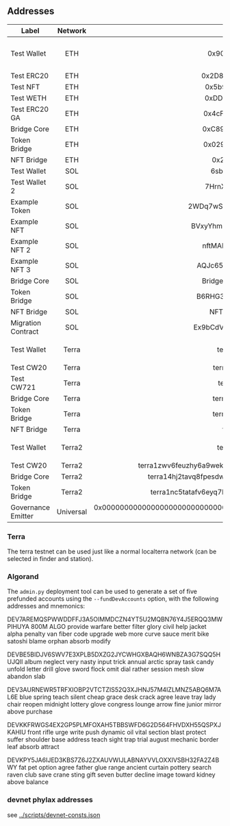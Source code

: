 ## Addresses

| Label              |  Network  |                                                                                               Address | Note                                                                                                                                                                |
| ------------------ | :-------: | ----------------------------------------------------------------------------------------------------: | :------------------------------------------------------------------------------------------------------------------------------------------------------------------ |
| Test Wallet        |    ETH    |                                                            0x90F8bf6A479f320ead074411a4B0e7944Ea8c9C1 | Key: `0x4f3edf983ac636a65a842ce7c78d9aa706d3b113bce9c46f30d7d21715b23b1d` Mnemonic `myth like bonus scare over problem client lizard pioneer submit female collect` |
| Test ERC20         |    ETH    |                                                            0x2D8BE6BF0baA74e0A907016679CaE9190e80dD0A | Tokens minted to Test Wallet                                                                                                                                        |
| Test NFT           |    ETH    |                                                            0x5b9b42d6e4B2e4Bf8d42Eba32D46918e10899B66 | One minted to Test Wallet                                                                                                                                           |
| Test WETH          |    ETH    |                                                            0xDDb64fE46a91D46ee29420539FC25FD07c5FEa3E | Tokens minted to Test Wallet                                                                                                                                        |
| Test ERC20 GA      |    ETH    |                                                            0x4cFB3F70BF6a80397C2e634e5bDd85BC0bb189EE | Tokens minted to Test Wallet 9                                                                                                                                      |
| Bridge Core        |    ETH    |                                                            0xC89Ce4735882C9F0f0FE26686c53074E09B0D550 |                                                                                                                                                                     |
| Token Bridge       |    ETH    |                                                            0x0290FB167208Af455bB137780163b7B7a9a10C16 |                                                                                                                                                                     |
| NFT Bridge         |    ETH    |                                                            0x26b4afb60d6c903165150c6f0aa14f8016be4aec |                                                                                                                                                                     |
| Test Wallet        |    SOL    |                                                          6sbzC1eH4FTujJXWj51eQe25cYvr4xfXbJ1vAj7j2k5J | Key in `solana/keys/solana-devnet.json`                                                                                                                             |
| Test Wallet 2      |    SOL    |                                                          7HrnXGAzG6mV93Lumk7yfyrNk2bpstq8YyesqojLj8mG | Key in `solana/keys/solana-devnet2.json`                                                                                                                            |
| Example Token      |    SOL    |                                                          2WDq7wSs9zYrpx2kbHDA4RUTRch2CCTP6ZWaH4GNfnQQ | Tokens minted to Test Wallet                                                                                                                                        |
| Example NFT        |    SOL    |                                                          BVxyYhm498L79r4HMQ9sxZ5bi41DmJmeWZ7SCS7Cyvna | One minted to Test Wallet                                                                                                                                           |
| Example NFT 2      |    SOL    |                                                           nftMANh29jbMboVnbYt1AUAWFP9N4Jnckr9Zeq85WUs | One minted to Test Wallet                                                                                                                                           |
| Example NFT 3      |    SOL    |                                                          AQJc65JzbzsT88JnGEXSqZaF8NFAXPo21fX4QUED4uRX | One minted to Test Wallet 2                                                                                                                                         |
| Bridge Core        |    SOL    |                                                           Bridge1p5gheXUvJ6jGWGeCsgPKgnE3YgdGKRVCMY9o |                                                                                                                                                                     |
| Token Bridge       |    SOL    |                                                          B6RHG3mfcckmrYN1UhmJzyS1XX3fZKbkeUcpJe9Sy3FE |                                                                                                                                                                     |
| NFT Bridge         |    SOL    |                                                           NFTWqJR8YnRVqPDvTJrYuLrQDitTG5AScqbeghi4zSA |                                                                                                                                                                     |
| Migration Contract |    SOL    |                                                          Ex9bCdVMSfx7EzB3pgSi2R4UHwJAXvTw18rBQm5YQ8gK |                                                                                                                                                                     |
| Test Wallet        |   Terra   |                                                          terra1x46rqay4d3cssq8gxxvqz8xt6nwlz4td20k38v | Mnemonic: `notice oak worry limit wrap speak medal online prefer cluster roof addict wrist behave treat actual wasp year salad speed social layer crew genius`      |
| Test CW20          |   Terra   |                                                          terra13nkgqrfymug724h8pprpexqj9h629sa3ncw7sh | Tokens minted to Test Wallet                                                                                                                                        |
| Test CW721         |   Terra   |                                                          terra18dt935pdcn2ka6l0syy5gt20wa48n3mktvdvjj | NFTs minted to Test Wallet                                                                                                                                          |
| Bridge Core        |   Terra   |                                                          terra18vd8fpwxzck93qlwghaj6arh4p7c5n896xzem5 |                                                                                                                                                                     |
| Token Bridge       |   Terra   |                                                          terra10pyejy66429refv3g35g2t7am0was7ya7kz2a4 |                                                                                                                                                                     |
| NFT Bridge         |   Terra   |                                                          terra1plju286nnfj3z54wgcggd4enwaa9fgf5kgrgzl |                                                                                                                                                                     |
| Test Wallet        |  Terra2   |                                                          terra1x46rqay4d3cssq8gxxvqz8xt6nwlz4td20k38v | Mnemonic: `notice oak worry limit wrap speak medal online prefer cluster roof addict wrist behave treat actual wasp year salad speed social layer crew genius`      |
| Test CW20          |  Terra2   |                                      terra1zwv6feuzhy6a9wekh96cd57lsarmqlwxdypdsplw6zhfncqw6ftqynf7kp | Tokens minted to Test Wallet                                                                                                                                        |
| Bridge Core        |  Terra2   |                                      terra14hj2tavq8fpesdwxxcu44rty3hh90vhujrvcmstl4zr3txmfvw9ssrc8au |                                                                                                                                                                     |
| Token Bridge       |  Terra2   |                                      terra1nc5tatafv6eyq7llkr2gv50ff9e22mnf70qgjlv737ktmt4eswrquka9l6 |                                                                                                                                                                     |
| Governance Emitter | Universal | 0x0000000000000000000000000000000000000000000000000000000000000004 / 11111111111111111111111111111115 | Emitter Chain: 0x01                                                                                                                                                 |

### Terra

The terra testnet can be used just like a normal localterra network (can be selected in finder and station).

### Algorand

The `admin.py` deployment tool can be used to generate a set of five prefunded accounts using the `--fundDevAccounts` option, with the following addresses and mnemonics:

DEV7AREMQSPWWDDFFJ3A5OIMMDCZN4YT5U2MQBN76Y4J5ERQQ3MWPIHUYA 800M ALGO
provide warfare better filter glory civil help jacket alpha penalty van fiber code upgrade web more curve sauce merit bike satoshi blame orphan absorb modify

DEVBE5BIDJV6SWV7E3XPLB5DXZG2JYCWHGXBAQH6WNBZA3G7SQQ5HUJQII
album neglect very nasty input trick annual arctic spray task candy unfold letter drill glove sword flock omit dial rather session mesh slow abandon slab

DEV3AURNEWR5TRFXIOBP2VTCTZIS52Q3XJHNJ57M4IZLMNZ5ABQ6M7AL6E
blue spring teach silent cheap grace desk crack agree leave tray lady chair reopen midnight lottery glove congress lounge arrow fine junior mirror above purchase

DEVKKFRWGS4EX2GP5PLMFOXAH5TBBSWFD6G2D564FHVDXH55QSPXJKAHIU
front rifle urge write push dynamic oil vital section blast protect suffer shoulder base address teach sight trap trial august mechanic border leaf absorb attract

DEVKPY5JA6IJED3KBS7Z6J2ZXAUVWIJLABNAYVVLOXXIVSBH32FA2Z4BWY
fat pet option agree father glue range ancient curtain pottery search raven club save crane sting gift seven butter decline image toward kidney above balance

### devnet phylax addresses

see [../scripts/devnet-consts.json](../scripts/devnet-consts.json)
